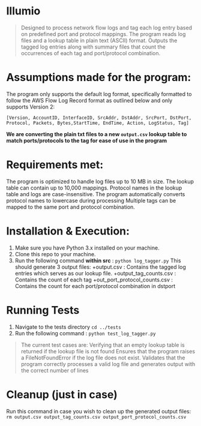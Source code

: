 # Illumio
> Designed to process network flow logs and tag each log entry based on predefined port and protocol mappings.
> The program reads log files and a lookup table in plain text (ASCII) format.
> Outputs the tagged log entries along with summary files that count the occurrences of each tag and port/protocol combination.

# Assumptions made for the program:
The program only supports the default log format, specifically formatted to follow the AWS Flow Log Record format as outlined below and only supports Version 2: 

``` [Version, AccountID, InterfaceID, SrcAddr, DstAddr, SrcPort, DstPort, Protocol, Packets, Bytes,StartTime, EndTime, Action, LogStatus, Tag] ```

**We are converting the plain txt files to a new ```output.csv``` lookup table to match ports/protocols to the tag for ease of use in the program**

# Requirements met:
The program is optimized to handle log files up to 10 MB in size.
The lookup table can contain up to 10,000 mappings.
Protocol names in the lookup table and logs are case-insensitive. The program automatically converts protocol names to lowercase during processing
Multiple tags can be mapped to the same port and protocol combination.
  
# Installation & Execution:
1. Make sure you have Python 3.x installed on your machine.
2. Clone this repo to your machine.
3. Run the following command **within src** :
		``` python log_tagger.py ```
	This should generate 3 output files:
+output.csv : Contains the tagged log entries which serves as our lookup file.
+output_tag_counts.csv : Contains the count of each tag 
+out_port_protocol_counts.csv : Contains the count for each port/protocol combination in dstport

# Running Tests
1. Navigate to the tests directory
    ``` cd ../tests ```
2. Run the following command : 
	``` python test_log_tagger.py ```
>The current test cases are:
    	Verifying that an empty lookup table is returned if the lookup file is not found
    	Ensures that the program raises a FileNotFoundError if the log file does not exist.
    	Validates that the program correctly processes a valid log file and generates output with the correct number of lines

# Cleanup (just in case)
Run this command in case you wish to clean up the generated output files: 
   ``` rm output.csv output_tag_counts.csv output_port_protocol_counts.csv ```
